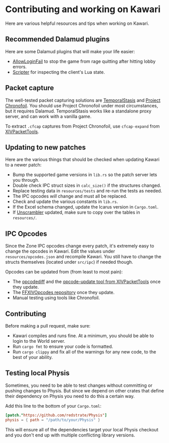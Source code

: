 # Contributing and working on Kawari

Here are various helpful resources and tips when working on Kawari.

## Recommended Dalamud plugins

Here are some Dalamud plugins that will make your life easier:

* [AllowLoginFail](https://codeberg.org/redstrate/AllowLoginFail) to stop the game from rage quitting after hitting lobby errors.
* [Scripter](https://codeberg.org/redstrate/Scripter) for inspecting the client's Lua state.

## Packet capture

The well-tested packet capturing solutions are [TemporalStasis](https://github.com/WorkingRobot/TemporalStasis/) and [Project Chronofoil](https://github.com/ProjectChronofoil). You should use Project Chronofoil under most circumstances, but it requires Dalamud. TemporalStasis works like a standalone proxy server, and can work with a vanilla game.

To extract `.cfcap` captures from Project Chronofoil, use `cfcap-expand` from [XIVPacketTools](https://codeberg.org/redstrate/XIVPacketTools).

## Updating to new patches

Here are the various things that should be checked when updating Kawari to a newer patch:

* Bump the supported game versions in `lib.rs` so the patch server lets you through.
* Double check IPC struct sizes in `calc_size()` if the structures changed.
* Replace testing data in `resources/tests` and re-run the tests as needed.
* The IPC opcodes _will_ change and must all be replaced.
* Check and update the various constants in `lib.rs`.
* If the Excel schema changed, update the Icarus version in `Cargo.toml`.
* If [Unscrambler](https://github.com/perchbirdd/Unscrambler/) updated, make sure to copy over the tables in `resources/`.

## IPC Opcodes

Since the Zone IPC opcodes change every patch, it's extremely easy to change the opcodes in Kawari. Edit the values under `resources/opcodes.json` and recompile Kawari. You still have to change the structs themselves (located under `src/ipc`) if needed though.

Opcodes can be updated from (from least to most pain): 
* The [opcodediff](https://github.com/xivdev/opcodediff) and the [opcode-update tool from XIVPacketTools](https://codeberg.org/redstrate/XIVPacketTools) once they update.
* The [FFXIVOpcodes repository](https://github.com/karashiiro/FFXIVOpcodes/blob/master/opcodes.json) once they update.
* Manual testing using tools like Chronofoil.

## Contributing

Before making a pull request, make sure:

* Kawari compiles and runs fine. At a minimum, you should be able to login to the World server.
* Run `cargo fmt` to ensure your code is formatted.
* Run `cargo clippy` and fix all of the warnings for any new code, to the best of your ability.

## Testing local Physis

Sometimes, you need to be able to test changes without committing or
pushing changes to Physis. But since we depend on other crates that define
their dependency on Physis you need to do this a certain way.

Add this line to the bottom of your `Cargo.toml`:

```toml
[patch."https://github.com/redstrate/Physis"]
physis = { path = "/path/to/your/Physis" }
```

This will ensure all of the dependencies target your local Physis checkout and you don't end up with multiple conflicting library versions.
